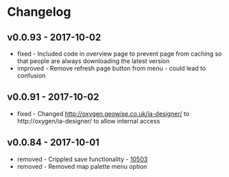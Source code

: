 # Changelog

## v0.0.93 - 2017-10-02
- fixed - Included code in overview page to prevent page from caching so that people are always downloading the latest version 
- improved - Remove refresh page button from menu - could lead to confusion 

## v0.0.91 - 2017-10-02
- fixed - Changed http://oxygen.geowise.co.uk/ia-designer/ to http://oxygen/ia-designer/ to allow internal access 

## v0.0.84 - 2017-10-01
- removed - Crippled save functionality - [10503](http://bugzilla.geowise.co.uk/show_bug.cgi?id=10503)
- removed - Removed map palette menu option 

